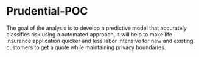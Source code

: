 # Prudential-POC
The goal of the analysis is to develop a predictive model that accurately classifies risk using a automated approach, it will help to make life insurance application quicker and less labor intensive for new and existing customers to get a quote while maintaining privacy boundaries.
